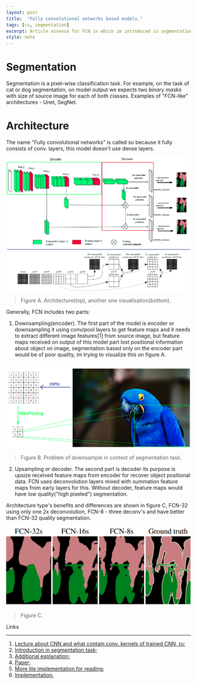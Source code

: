 ```yaml
---
layout: post
title:  "Fully convolutional networks based models."
tags: [cv, segmentation]
excerpt: Article essence for FCN in which im introduced in segmentation and explain the fully convolutional networks needed for segmentation tasks.  
style: note
---
```


# Segmentation
Segmentation is a pixel-wise classification task. For example, on the task of cat or dog segmentation, on model output we
expects two _binary masks_ with size of source image for each of both classes. Examples of "FCN-like" architectures - Unet, SegNet.

# Architecture

The name "Fully convolutional networks" is called so because it fully consists of conv. layers, this model doesn't use dense layers.

![fcn_arch](/images/fcn/fcn_arch.png)

> Figure A. Architecture(top), another one visualisation(bottom).

Generally, FCN includes two parts:
1. Downsampling(encoder). The first part of the model is encoder or downsampling it using conv/pool layers to get feature 
maps and it needs to extract different image features[1] from source image, but feature maps received on output of this model part lost positional information about object on image, segmentation 
based only on the encoder part would be of poor quality, im trying to visualize this on figure A.

![fcn_downsample](/images/fcn/fcn_downsample.png)

> Figure B. Problem of downsample in context of segmentation task.

2. Upsampling or decoder. The second part is decoder its purpose is upsize received feature maps from encoder for recover object positional data.
FCN uses deconvolution layers mixed with summation feature maps from early layers for this. 
Without decoder, feature maps would have low quality("high pixeled") segmentation.

Architecture type's benefits and differences are shown in figure C, FCN-32 using only one 2x deconvolution,
FCN-8 - three deconv's and have better than FCN-32 quality segmentation.

![fcn_res](/images/fcn/fcn_results.png)

> Figure C. 

Links

***
1. [Lecture about CNN and what contain conv. kernels of trained CNN, ru;](https://youtu.be/gnwG5agGsJ4)
2. [Introduction in segmentation task;](https://towardsdatascience.com/review-fcn-semantic-segmentation-eb8c9b50d2d1)
3. [Additional explanation;](https://www.gsitechnology.com/Beginners-Guide-to-Segmentation-in-Satellite-Images)
4. [Paper;](https://arxiv.org/pdf/1411.4038.pdf)
5. [More lite implementation for reading;](https://github.com/wkentaro/pytorch-fcn/blob/main/torchfcn/models/fcn8s.py)
6. [Implementation.](https://github.com/shelhamer/fcn.berkeleyvision.org/blob/1305c7378a9f0ab44b2c936f4d60e4687e3d8743/voc-fcn8s/net.py)

